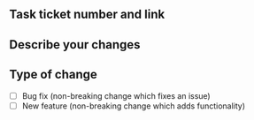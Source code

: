 <!-- 
Before submitting a Pull Request, please ensure you've done the following:
    - ✏️ For work in progress pull requests, please use the Draft PR feature. 
    - 📝 Use descriptive commit messages.
    - 📗 Update any related documentation.
-->
## Task ticket number and link

## Describe your changes

## Type of change

- [ ] Bug fix (non-breaking change which fixes an issue)
- [ ] New feature (non-breaking change which adds functionality)